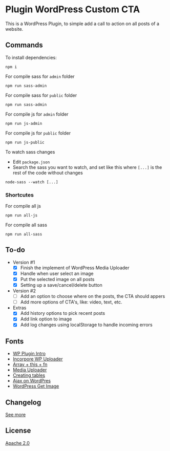 # Plugin WordPress Custom CTA

This is a WordPress Plugin, to simple add a call to action on all posts of a website.

## Commands

To install dependencies:

```
npm i
```

For compile sass for `admin` folder

```
npm run sass-admin
```

For compile sass for `public` folder

```
npm run sass-admin
```

For compile js for `admin` folder

```
npm run js-admin
```

For compile js for `public` folder

```
npm run js-public
```

To watch sass changes

- Edit `package.json`
- Search the sass you want to watch, and set like this where `[...]` is the rest of the code without changes

```
node-sass --watch [...]
```

### Shortcutes

For compile all js

```
npm run all-js
```

For compile all sass

```
npm run all-sass
```

## To-do

- Version #1
  - [x] Finish the implement of WordPress Media Uploader
  - [x] Handle when user select an image
  - [x] Put the selected image on all posts
  - [x] Setting up a save/cancel/delete button
- Version #2
  - [ ] Add an option to choose where on the posts, the CTA should appers
  - [ ] Add more options of CTA's, like: video, text, etc.
- Extras
  - [x] Add history options to pick recent posts
  - [x] Add link option to image
  - [x] Add log changes using localStorage to handle incoming errors

## Fonts

- [WP Plugin Intro](https://developer.wordpress.org/plugins/intro/)
- [Incorpore WP Uploader](https://www.inkthemes.com/code-to-integrate-wordpress-media-uploader-in-plugintheme/)
- [Array + this + fn](https://stackoverflow.com/questions/14553623/what-does-mean-arraythis-some-method-string)
- [Media Uploader](http://qnimate.com/adding-a-single-image-using-wordpress-media-uploader/)
- [Creating tables](https://codex.wordpress.org/Creating_Tables_with_Plugins)
- [Ajax on WordPres](https://codex.wordpress.org/AJAX_in_Plugins)
- [WordPress Get Image](https://developer.wordpress.org/reference/functions/wp_get_attachment_image_src/)

## Changelog

[See more](CHANGELOG.md)

## License

[Apache 2.0](LICENSE)
